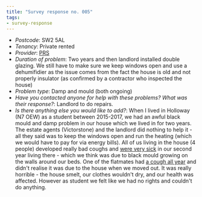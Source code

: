 ```yaml
---
title: "Survey response no. 005"
tags: 
- survey-response
---
```


- *Postcode*: SW2 5AL 
- *Tenancy*: Private rented  
- *Provider*: [PRS](providers/PRS)
- *Duration of problem*: Two years and then landlord installed double glazing. We still have to make sure we keep windows open and use a dehumifidier as the issue comes from the fact the house is old and not properly insulator (as confirmed by a contractor who inspected the house)
- *Problem type*: Damp and mould (both ongoing)  
- *Have you contacted anyone for help with these problems? What was their response?*: Landlord to do repairs.
- *Is there anything else you would like to add?*: When I lived in Holloway (N7 OEW) as a student between 2015-2017, we had an awful black mould and damp problem in our house which we lived in for two years. The estate agents (Victorstone) and the landlord did nothing to help it - all they said was to keep the windows open and run the heating (which we would have to pay for via energy bills). All of us living in the house (4 people) developed really bad coughs and [were very sick](cause-effect-affect/infection) in our second year living there - which we think was due to black mould growing on the walls around our beds. One of the flatmates had [a cough all year](cause-effect-affect/Asthma) and didn't realise it was due to the house when we moved out. It was really horrible - the house smelt, our clothes wouldn't dry, and our health was affected. However as student we felt like we had no rights and couldn't do anything.